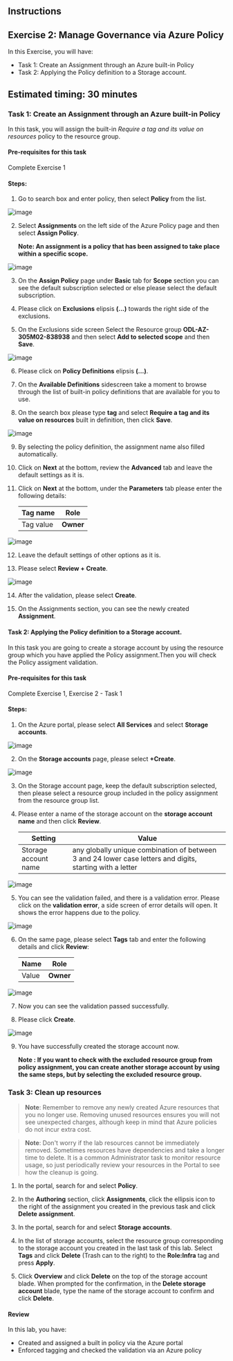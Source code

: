 ## Instructions

## Exercise 2: Manage Governance via Azure Policy

In this Exercise, you will have:

+ Task 1: Create an Assignment through an Azure built-in Policy
+ Task 2: Applying the Policy definition to a Storage account.

## Estimated timing: 30 minutes

### Task 1: Create an Assignment through an Azure built-in Policy

In this task, you will assign the built-in *Require a tag and its value on resources* policy to the resource group. 

#### Pre-requisites for this task

Complete Exercise 1

#### Steps:

1. Go to search box and enter policy, then select **Policy** from the list.

![image](../media/pol1.png)

2. Select **Assignments** on the left side of the Azure Policy page and then select **Assign Policy**.
      
      **Note: An assignment is a policy that has been assigned to take place within a specific scope.**

![image](../media/pol2.png)

3. On the **Assign Policy** page under **Basic** tab for **Scope** section you can see the default subscription selected or else please select the default subscription. 

4. Please click on **Exclusions** elipsis **(...)** towards the right side of the exclusions.

5. On the Exclusions side screen Select the Resource group **ODL-AZ-305M02-838938** and then select **Add to selected scope** and then **Save**.

![image](../media/pol6a.png)

6. Please click on **Policy Definitions** elipsis **(...)**.

7. On the **Available Definitions** sidescreen take a moment to browse through the list of built-in policy definitions that are available for you to use.

8. On the search box please type **tag** and select **Require a tag and its value on resources** built in definition, then click **Save**.

![image](../media/pol7.png)

9. By selecting the policy definition, the assignment name also filled automatically.

10. Click on **Next** at the bottom, review the **Advanced** tab and leave the default settings as it is.

11. Click on **Next** at the bottom, under the **Parameters** tab please enter the following details:

    | Tag name | **Role** |
    | -------- | ----------------- |
    | Tag value | **Owner** |
    
![image](../media/pol9a.png)    

12. Leave the default settings of other options as it is.

13. Please select **Review + Create**.

![image](../media/pol10.png) 

14. After the validation, please select **Create**.

15. On the Assignments section, you can see the newly created **Assignment**.

#### Task 2: Applying the Policy definition to a Storage account.

In this task you are going to create a storage account by using the resource group which you have applied the Policy assignment.Then you will check the Policy assigment validation.

#### Pre-requisites for this task

Complete Exercise 1, Exercise 2 -  Task 1

#### Steps:

1. On the Azure portal, please select **All Services** and select **Storage accounts**.

![image](../media/pol11.png)

2. On the **Storage accounts** page, please select **+Create**.

![image](../media/pol12.png)

3. On the Storage account page, keep the default subscription selected, then please select a resource group included in the policy assignment from the resource group list.

4. Please enter a name of the storage account on the **storage account name** and then click **Review**.

    | Setting | Value |
    | --- | --- |
    | Storage account name | any globally unique combination of between 3 and 24 lower case letters and digits, starting with a letter |

![image](../media/pol13.png)

5. You can see the validation failed, and there is a validation error. Please click on the **validation error**, a side screen of error details will open. It shows the error happens due to the policy.

![image](../media/pol14.png)

6. On the same page, please select **Tags** tab and enter the following details and click **Review**:

      | Name | **Role** |
      | ---- | -------- |
      | Value | **Owner** |
 
 ![image](../media/pol15.png)
      
7. Now you can see the validation passed successfully.

8. Please click **Create**.

![image](../media/pol16.png)

9. You have successfully created the storage account now.

      **Note : If you want to check with the excluded resource group from policy assignment, you can create another storage account by using the same steps, but by selecting the excluded resource group.**    

### Task 3: Clean up resources

   >**Note**: Remember to remove any newly created Azure resources that you no longer use. Removing unused resources ensures you will not see unexpected charges, although keep in mind that Azure policies do not incur extra cost.
   
   >**Note**:  Don't worry if the lab resources cannot be immediately removed. Sometimes resources have dependencies and take a longer time to delete. It is a common Administrator task to monitor resource usage, so just periodically review your resources in the Portal to see how the cleanup is going. 

1. In the portal, search for and select **Policy**.

1. In the **Authoring** section, click **Assignments**, click the ellipsis icon to the right of the assignment you created in the previous task and click **Delete assignment**. 

1. In the portal, search for and select **Storage accounts**.

1. In the list of storage accounts, select the resource group corresponding to the storage account you created in the last task of this lab. Select **Tags** and click **Delete** (Trash can to the right) to the **Role:Infra** tag and press **Apply**. 

1. Click **Overview** and click **Delete** on the top of the storage account blade. When prompted for the confirmation, in the **Delete storage account** blade, type the name of the storage account to confirm and click **Delete**. 

#### Review

In this lab, you have:

- Created and assigned a built in policy via the Azure portal
- Enforced tagging  and checked the validation via an Azure policy

  
